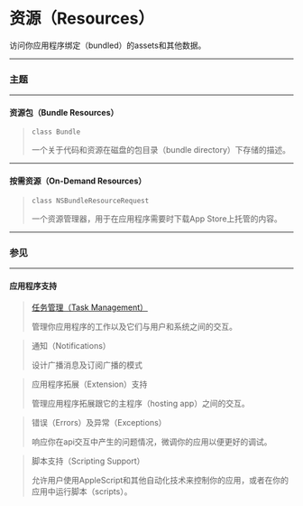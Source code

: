 # 资源（Resources）

访问你应用程序绑定（bundled）的assets和其他数据。

---

### 主题

---

#### 资源包（Bundle Resources）

> ```
> class Bundle
> ```
> 一个关于代码和资源在磁盘的包目录（bundle directory）下存储的描述。

---

#### 按需资源（On-Demand Resources）

> ```
> class NSBundleResourceRequest
> ```
> 一个资源管理器，用于在应用程序需要时下载App Store上托管的内容。

---

### 参见

---

#### 应用程序支持

> [任务管理（Task Management）](/foundation/task_management.md)
>
> 管理你应用程序的工作以及它们与用户和系统之间的交互。

> 通知（Notifications）
>
> 设计广播消息及订阅广播的模式

> 应用程序拓展（Extension）支持
>
> 管理应用程序拓展跟它的主程序（hosting app）之间的交互。

> 错误（Errors）及异常（Exceptions）
>
> 响应你在api交互中产生的问题情况，微调你的应用以便更好的调试。

> 脚本支持（Scripting Support）
>
> 允许用户使用AppleScript和其他自动化技术来控制你的应用，或者在你的应用中运行脚本（scripts）。
